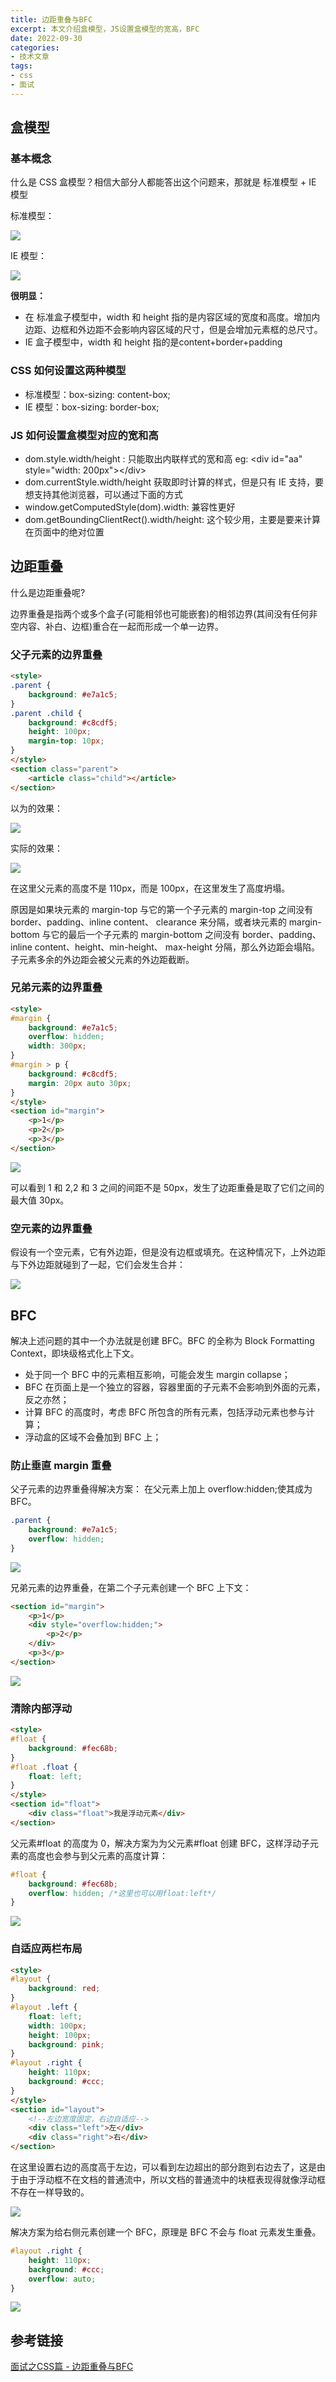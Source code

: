 ```yaml
---
title: 边距重叠与BFC
excerpt: 本文介绍盒模型，JS设置盒模型的宽高，BFC
date: 2022-09-30
categories:
- 技术文章
tags:
- css
- 面试
---
```


## 盒模型
### 基本概念
什么是 CSS 盒模型？相信大部分人都能答出这个问题来，那就是 标准模型 + IE 模型

标准模型：

![](https://api2.mubu.com/v3/document_image/1d4bd78e-362f-4a18-a846-0d2f5b07839e-3807603.jpg)

IE 模型：

![](https://api2.mubu.com/v3/document_image/365e4100-dbea-4012-9243-b19a1acec70f-3807603.jpg)

**很明显：**
- 在 标准盒子模型中，width 和 height 指的是内容区域的宽度和高度。增加内边距、边框和外边距不会影响内容区域的尺寸，但是会增加元素框的总尺寸。
- IE 盒子模型中，width 和 height 指的是content+border+padding

### CSS 如何设置这两种模型
- 标准模型：box-sizing: content-box;
- IE 模型：box-sizing: border-box;

### JS 如何设置盒模型对应的宽和高
- dom.style.width/height : 只能取出内联样式的宽和高 eg: &lt;div id="aa" style="width: 200px"&gt;&lt;/div&gt;
- dom.currentStyle.width/height 获取即时计算的样式，但是只有 IE 支持，要想支持其他浏览器，可以通过下面的方式
- window.getComputedStyle(dom).width: 兼容性更好
- dom.getBoundingClientRect().width/height: 这个较少用，主要是要来计算在页面中的绝对位置

## 边距重叠
什么是边距重叠呢?

边界重叠是指两个或多个盒子(可能相邻也可能嵌套)的相邻边界(其间没有任何非空内容、补白、边框)重合在一起而形成一个单一边界。

### 父子元素的边界重叠

```html
<style>
.parent {
    background: #e7a1c5;
}
.parent .child {
    background: #c8cdf5;
    height: 100px;
    margin-top: 10px;
}
</style>
<section class="parent">
    <article class="child"></article>
</section>
```

以为的效果：

![](https://api2.mubu.com/v3/document_image/5eb8ffc0-01e5-4424-9682-820079038ad4-3807603.jpg)

实际的效果：

![](https://api2.mubu.com/v3/document_image/90c9d35d-94e7-4ccb-bf55-b006ba9e3e29-3807603.jpg)

在这里父元素的高度不是 110px，而是 100px，在这里发生了高度坍塌。

原因是如果块元素的 margin-top 与它的第一个子元素的 margin-top 之间没有 border、padding、inline content、 clearance 来分隔，或者块元素的 margin-bottom 与它的最后一个子元素的 margin-bottom 之间没有 border、padding、inline content、height、min-height、 max-height 分隔，那么外边距会塌陷。子元素多余的外边距会被父元素的外边距截断。

### 兄弟元素的边界重叠

```html
<style>
#margin {
    background: #e7a1c5;
    overflow: hidden;
    width: 300px;
}
#margin > p {
    background: #c8cdf5;
    margin: 20px auto 30px;
}
</style>
<section id="margin">
    <p>1</p>
    <p>2</p>
    <p>3</p>
</section>
```

![](https://api2.mubu.com/v3/document_image/bbac0b7f-6fce-4605-945a-afae0ad53243-3807603.jpg)

可以看到 1 和 2,2 和 3 之间的间距不是 50px，发生了边距重叠是取了它们之间的最大值 30px。

### 空元素的边界重叠
假设有一个空元素，它有外边距，但是没有边框或填充。在这种情况下，上外边距与下外边距就碰到了一起，它们会发生合并：

![](https://api2.mubu.com/v3/document_image/fbc81eb4-71e1-454a-8a62-1de06129fe1e-3807603.jpg)

## BFC
解决上述问题的其中一个办法就是创建 BFC。BFC 的全称为 Block Formatting Context，即块级格式化上下文。
- 处于同一个 BFC 中的元素相互影响，可能会发生 margin collapse；
- BFC 在页面上是一个独立的容器，容器里面的子元素不会影响到外面的元素，反之亦然；
- 计算 BFC 的高度时，考虑 BFC 所包含的所有元素，包括浮动元素也参与计算；
- 浮动盒的区域不会叠加到 BFC 上；

### 防止垂直 margin 重叠
父子元素的边界重叠得解决方案： 在父元素上加上 overflow:hidden;使其成为 BFC。

```css
.parent {
    background: #e7a1c5;
    overflow: hidden;
}
```

![](https://api2.mubu.com/v3/document_image/aa11bbd8-a9a7-4bf4-bd7b-9805fcc2c1f0-3807603.jpg)

兄弟元素的边界重叠，在第二个子元素创建一个 BFC 上下文：

```html
<section id="margin">
    <p>1</p>
    <div style="overflow:hidden;">
        <p>2</p>
    </div>
    <p>3</p>
</section>
```

![](https://api2.mubu.com/v3/document_image/5d84c3b8-a674-4068-8ed7-86f4c4d43b42-3807603.jpg)

### 清除内部浮动

```html
<style>
#float {
    background: #fec68b;
}
#float .float {
    float: left;
}
</style>
<section id="float">
    <div class="float">我是浮动元素</div>
</section>
```

父元素#float 的高度为 0，解决方案为为父元素#float 创建 BFC，这样浮动子元素的高度也会参与到父元素的高度计算：

```css
#float {
    background: #fec68b;
    overflow: hidden; /*这里也可以用float:left*/
}
```

![](https://api2.mubu.com/v3/document_image/55bdd47c-040e-445a-a6ad-ed3d5dc9fc05-3807603.jpg)

### 自适应两栏布局

```html
<style>
#layout {
    background: red;
}
#layout .left {
    float: left;
    width: 100px;
    height: 100px;
    background: pink;
}
#layout .right {
    height: 110px;
    background: #ccc;
}
</style>
<section id="layout">
    <!--左边宽度固定，右边自适应-->
    <div class="left">左</div>
    <div class="right">右</div>
</section>
```

在这里设置右边的高度高于左边，可以看到左边超出的部分跑到右边去了，这是由于由于浮动框不在文档的普通流中，所以文档的普通流中的块框表现得就像浮动框不存在一样导致的。

![](https://api2.mubu.com/v3/document_image/efa9dd1a-d0db-438c-9873-f259eadb650e-3807603.jpg)

解决方案为给右侧元素创建一个 BFC，原理是 BFC 不会与 float 元素发生重叠。

```css
#layout .right {
    height: 110px;
    background: #ccc;
    overflow: auto;
}
```

![](https://api2.mubu.com/v3/document_image/0505ebba-5f78-4d1f-8f88-cf6650b9fa33-3807603.jpg)

## 参考链接
[面试之CSS篇 - 边距重叠与BFC](https://juejin.im/post/6844903794321391623)